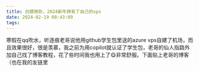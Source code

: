 ```yaml
---
title: 白嫖微软，2024新年拥有了自己的vps
date: 2024-02-19 08:43:09
tags: 
---
```

寒假在qq吹水，听逐痕老哥说他用github学生包里送的azure vps自建了机场，而且效果很好，很是羡慕，我之前为用copilot就认证了学生包，老哥的仙人指路外加自己找了博客教程，花了些时间我也用上了😋非常舒服。下面贴上老哥的博客（也在我的友链里